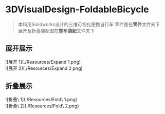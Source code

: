 # 3DVisualDesign-FoldableBicycle
> 本科用Solidworks设计的三维可视化便携自行车
> 零件图在**零件**文件夹下  
> 展开及折叠装配图在**整车装配**文件夹下
## 展开展示
![展开 1](./Resources/Expand 1.png)  
![展开 2](./Resources/Expand 2.png)  
## 折叠展示
![折叠\ 1](./Resources/Fold\ 1.png)  
![折叠\ 2](./Resources/Fold\ 2.png)  
